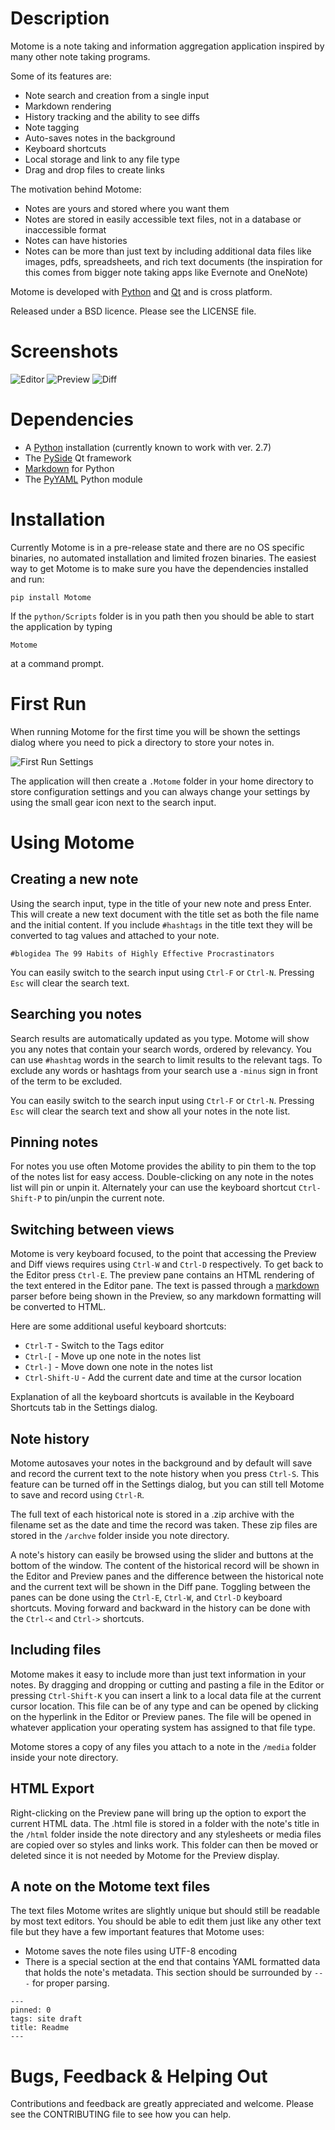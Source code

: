 Description
===========

Motome is a note taking and information aggregation application inspired by many other note taking programs.

Some of its features are:

- Note search and creation from a single input
- Markdown rendering
- History tracking and the ability to see diffs
- Note tagging
- Auto-saves notes in the background
- Keyboard shortcuts
- Local storage and link to any file type
- Drag and drop files to create links

The motivation behind Motome:

- Notes are yours and stored where you want them
- Notes are stored in easily accessible text files, not in a database or inaccessible format
- Notes can have histories
- Notes can be more than just text by including additional data files like images, pdfs, spreadsheets, and rich text
documents (the inspiration for this comes from bigger note taking apps like Evernote and OneNote)

Motome is developed with [Python](http://www.python.org/) and [Qt](http://qt-project.org/) and is cross platform.

Released under a BSD licence.  Please see the LICENSE file.

Screenshots
===========

![Editor](screenshots/motome_editor_pane_0.2.0.png)
![Preview](screenshots/motome_preview_pane_0.2.0.png)
![Diff](screenshots/motome_diff_pane_0.2.0.png)

Dependencies
============

- A [Python](http://www.python.org/) installation (currently known to work with ver. 2.7)
- The [PySide](http://qt-project.org/wiki/PySide) Qt framework
- [Markdown](http://pypi.python.org/pypi/Markdown) for Python
- The [PyYAML](https://pypi.python.org/pypi/PyYAML) Python module

Installation
============

Currently Motome is in a pre-release state and there are no OS specific binaries, no automated installation and
limited frozen binaries.  The easiest way to get Motome is to make sure you have the dependencies installed and run:

    pip install Motome
    
If the `python/Scripts` folder is in you path then you should be able to start the application by typing

    Motome
    
at a command prompt.

First Run
=========

When running Motome for the first time you will be shown the settings dialog where you need to pick a directory to store
your notes in.

![First Run Settings](screenshots/motome_first_run_0.2.0.png)

The application will then create a `.Motome` folder in your home directory to store configuration settings and you can
always change your settings by using the small gear icon next to the search input.

Using Motome
============

## Creating a new note
Using the search input, type in the title of your new note and press Enter.  This will create a new text document with
the title set as both the file name and the initial content.  If you include `#hashtags` in the title text they will
be converted to tag values and attached to your note.

    #blogidea The 99 Habits of Highly Effective Procrastinators

You can easily switch to the search input using `Ctrl-F` or `Ctrl-N`.  Pressing `Esc` will clear the search text.

## Searching you notes
Search results are automatically updated as you type. Motome will show you any notes that contain your search words,
ordered by relevancy.  You can use `#hashtag` words in the search to limit results to the relevant tags. To exclude any
words or hashtags from your search use a `-minus` sign in front of the term to be excluded.

You can easily switch to the search input using `Ctrl-F` or `Ctrl-N`.  Pressing `Esc` will clear the search text and
show all your notes in the note list.

## Pinning notes
For notes you use often Motome provides the ability to pin them to the top of the notes list for easy access.
Double-clicking on any note in the notes list will pin or unpin it.  Alternately your can use the keyboard shortcut
`Ctrl-Shift-P` to pin/unpin the current note.

## Switching between views
Motome is very keyboard focused, to the point that accessing the Preview and Diff views requires using `Ctrl-W` and
`Ctrl-D` respectively.  To get back to the Editor press `Ctrl-E`.  The preview pane contains an HTML rendering of the
text entered in the Editor pane.  The text is passed through a [markdown](http://daringfireball.net/projects/markdown/)
parser before being shown in the Preview, so any markdown formatting will be converted to HTML.

Here are some additional useful keyboard shortcuts:

- `Ctrl-T` - Switch to the Tags editor
- `Ctrl-[` - Move up one note in the notes list
- `Ctrl-]` - Move down one note in the notes list
- `Ctrl-Shift-U` - Add the current date and time at the cursor location

Explanation of all the keyboard shortcuts is available in the Keyboard Shortcuts tab in the Settings dialog.

## Note history
Motome autosaves your notes in the background and by default will save and record the current text to the note history
when you press `Ctrl-S`.  This feature can be turned off in the Settings dialog, but you can still tell Motome to save and record using `Ctrl-R`.

The full text of each historical note is stored in a .zip archive with the filename set as the date and time the record
was taken.  These zip files are stored in the `/archve` folder inside you note directory.

A note's history can easily be browsed using the slider and buttons at the bottom of the window.  The content of the
historical record will be shown in the Editor and Preview panes and the difference between the historical note and the
current text will be shown in the Diff pane.  Toggling between the panes can be done using the `Ctrl-E`, `Ctrl-W`, and
`Ctrl-D` keyboard shortcuts.  Moving forward and backward in the history can be done with the `Ctrl-<` and `Ctrl->`
shortcuts.

## Including files
Motome makes it easy to include more than just text information in your notes.  By dragging and dropping or cutting and
pasting a file in the Editor or pressing `Ctrl-Shift-K` you can insert a link to a local data file at the current cursor
location.  This file can be of any type and can be opened by clicking on the hyperlink in the Editor or Preview panes.
The file will be opened in whatever application your operating system has assigned to that file type.

Motome stores a copy of any files you attach to a note in the `/media` folder inside your note directory.

## HTML Export
Right-clicking on the Preview pane will bring up the option to export the current HTML data.  The .html file is stored
in a folder with the note's title in the `/html` folder inside the note directory and any stylesheets or media files are
copied over so styles and links work. This folder can then be moved or deleted since it is not needed by
Motome for the Preview display.

## A note on the Motome text files

The text files Motome writes are slightly unique but should still be readable by most text editors.  You should be
able to edit them just like any other text file but they have a few important features that Motome uses:

- Motome saves the note files using UTF-8 encoding
- There is a special section at the end that contains YAML formatted data that holds the note's metadata.  This section
should be surrounded by `---` for proper parsing.

```
---
pinned: 0
tags: site draft
title: Readme
---
```

Bugs, Feedback & Helping Out
==============================

Contributions and feedback are greatly appreciated and welcome.  Please see the CONTRIBUTING file to see how you can help.
